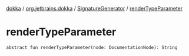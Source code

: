 [dokka](../../index.md) / [org.jetbrains.dokka](../index.md) / [SignatureGenerator](index.md) / [renderTypeParameter](renderTypeParameter.md)

# renderTypeParameter

```
abstract fun renderTypeParameter(node: DocumentationNode): String
```
